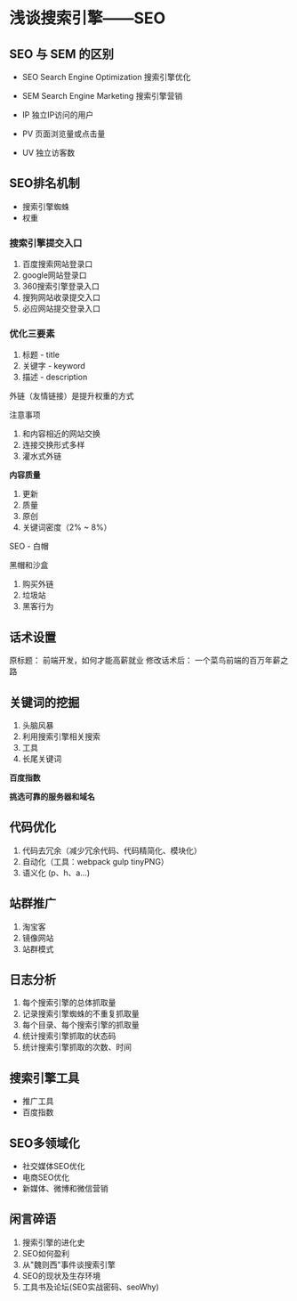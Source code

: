# 浅谈搜索引擎——SEO

## SEO 与 SEM 的区别

* SEO Search Engine Optimization 搜索引擎优化
* SEM Search Engine Marketing 搜索引擎营销

* IP 独立IP访问的用户
* PV 页面浏览量或点击量
* UV 独立访客数 

## SEO排名机制

* 搜索引擎蜘蛛
* 权重

### 搜索引擎提交入口

1. 百度搜索网站登录口
2. google网站登录口
3. 360搜索引擎登录入口
4. 搜狗网站收录提交入口
5. 必应网站提交登录入口

### 优化三要素

1. 标题 - title
2. 关键字 - keyword
3. 描述 - description

外链（友情链接）是提升权重的方式

注意事项

1. 和内容相近的网站交换
2. 连接交换形式多样
3. 灌水式外链

**内容质量**

1. 更新
2. 质量
3. 原创
4. 关键词密度（2% ~ 8%）


SEO - 白帽

黑帽和沙盒

1. 购买外链
2. 垃圾站
3. 黑客行为

## 话术设置

原标题： 前端开发，如何才能高薪就业
修改话术后： 一个菜鸟前端的百万年薪之路

## 关键词的挖掘

1. 头脑风暴
2. 利用搜索引擎相关搜索
3. 工具
4. 长尾关键词

**百度指数**  

**挑选可靠的服务器和域名**

## 代码优化

1. 代码去冗余（减少冗余代码、代码精简化、模块化）
2. 自动化（工具：webpack gulp tinyPNG）
3. 语义化 (p、h、a...)

## 站群推广

1. 淘宝客
2. 镜像网站
3. 站群模式

## 日志分析

1. 每个搜索引擎的总体抓取量
2. 记录搜索引擎蜘蛛的不重复抓取量
3. 每个目录、每个搜索引擎的抓取量
4. 统计搜索引擎抓取的状态码
5. 统计搜索引擎抓取的次数、时间


## 搜索引擎工具

* 推广工具
* 百度指数

## SEO多领域化

* 社交媒体SEO优化
* 电商SEO优化
* 新媒体、微博和微信营销

## 闲言碎语

1. 搜索引擎的进化史
2. SEO如何盈利
3. 从"魏则西"事件谈搜索引擎
4. SEO的现状及生存环境
5. 工具书及论坛(SEO实战密码、seoWhy)